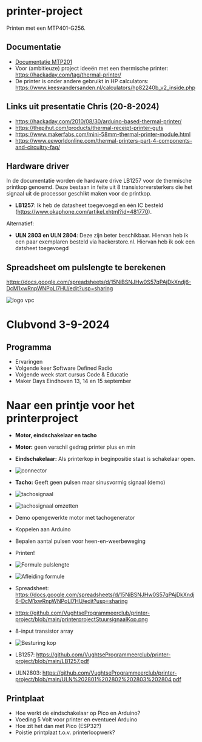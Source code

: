 # printer-project
Printen met een MTP401-G256.

## Documentatie
* [Documentatie MTP201](MTP201.pdf)
* Voor (ambitieuze) project ideeën met een thermische printer: https://hackaday.com/tag/thermal-printer/
* De printer is onder andere gebruikt in HP calculators: https://www.keesvandersanden.nl/calculators/hp82240b_v2_inside.php

## Links uit presentatie Chris (20-8-2024)
* https://hackaday.com/2010/08/30/arduino-based-thermal-printer/
* https://thepihut.com/products/thermal-receipt-printer-guts
* https://www.makerfabs.com/mini-58mm-thermal-printer-module.html
* https://www.eeworldonline.com/thermal-printers-part-4-components-and-circuitry-faq/

## Hardware driver
In de documentatie worden de hardware drive LB1257 voor de thermische printkop genoemd. Deze bestaan in feite uit 8 transistorversterkers die het signaal uit de processor geschikt maken voor de printkop. 
- **LB1257**: Ik heb de datasheet toegevoegd en één IC besteld (https://www.okaphone.com/artikel.xhtml?id=481770).
  
Alternatief:
- **ULN 2803 en ULN 2804**: Deze zijn beter beschikbaar. Hiervan heb ik een paar exemplaren besteld via hackerstore.nl. Hiervan heb ik ook een datsheet toegevoegd

## Spreadsheet om pulslengte te berekenen
https://docs.google.com/spreadsheets/d/15NiBSNJHw0S57qPAjDkXndj6-DcM1xwRnpWNPoLl7HU/edit?usp=sharing

![logo vpc](https://github.com/VughtseProgrammeerclub/printer-project/blob/main/vughtse%20programmeer%20club%20-%20logo.png)
# Clubvond 3-9-2024
## Programma
* Ervaringen
* Volgende keer Software Defined Radio
* Volgende week start cursus Code & Educatie
* Maker Days Eindhoven 13, 14 en 15 september

# Naar een printje voor het printerproject
* **Motor, eindschakelaar en tacho**
* **Motor:** geen verschil gedrag printer plus en min
* **Eindschakelaar:** Als printerkop in beginpositie staat is schakelaar open.
* ![connector](https://github.com/VughtseProgrammeerclub/printer-project/blob/main/vpc%20-%20printerproject%20schema.JPG)

* **Tacho:** Geeft geen pulsen maar sinusvormig signaal (demo)
* ![tachosignaal](https://github.com/VughtseProgrammeerclub/printer-project/blob/main/printerprojectTachosignaal.jpg)
* ![tachosignaal omzetten](https://github.com/VughtseProgrammeerclub/printer-project/blob/main/printerprojectTachosignaalOmzetten.jpg)
* Demo opengewerkte motor met tachogenerator

* Koppelen aan Arduino
* Bepalen aantal pulsen voor heen-en-weerbeweging
  
* Printen!
* ![Formule pulslengte](https://github.com/VughtseProgrammeerclub/printer-project/blob/main/printerprojectFormule.png)
* ![Afleiding formule](https://github.com/VughtseProgrammeerclub/printer-project/blob/main/formules.png)
* Spreadsheet: https://docs.google.com/spreadsheets/d/15NiBSNJHw0S57qPAjDkXndj6-DcM1xwRnpWNPoLl7HU/edit?usp=sharing
* https://github.com/VughtseProgrammeerclub/printer-project/blob/main/printerprojectStuursignaalKop.png
* 8-input transistor array
* ![Besturing kop](https://github.com/VughtseProgrammeerclub/printer-project/blob/main/printerprojectStuursignaalKop.png)
* LB1257: https://github.com/VughtseProgrammeerclub/printer-project/blob/main/LB1257.pdf
* ULN2803: https://github.com/VughtseProgrammeerclub/printer-project/blob/main/ULN%202801%202802%202803%202804.pdf

## Printplaat
* Hoe werkt de eindschakelaar op Pico en Arduino?
* Voeding 5 Volt voor printer en eventueel Arduino
* Hoe zit het dan met Pico (ESP32?)
* Poistie printplaat t.o.v. printerloopwerk?
